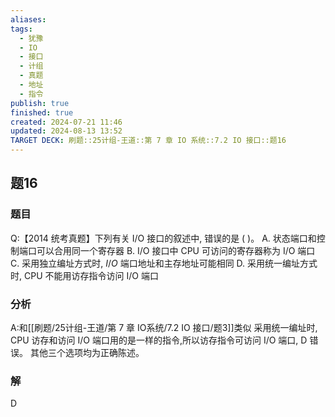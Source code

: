 ```yaml
---
aliases: 
tags:
  - 犹豫
  - IO
  - 接口
  - 计组
  - 真题
  - 地址
  - 指令
publish: true
finished: true
created: 2024-07-21 11:46
updated: 2024-08-13 13:52
TARGET DECK: 刷题::25计组-王道::第 7 章 IO 系统::7.2 IO 接口::题16
---
```


## 题16
### 题目
Q:【2014 统考真题】下列有关 I/O 接口的叙述中, 错误的是 ( )。
A. 状态端口和控制端口可以合用同一个寄存器
B. I/O 接口中 CPU 可访问的寄存器称为 I/O 端口
C. 采用独立编址方式时, $I/O$ 端口地址和主存地址可能相同
D. 采用统一编址方式时, CPU 不能用访存指令访问 I/O 端口
### 分析
A:和[[刷题/25计组-王道/第 7 章 IO系统/7.2 IO 接口/题3]]类似
采用统一编址时, $\mathrm{{CPU}}$ 访存和访问 $\mathrm{I}/\mathrm{O}$ 端口用的是一样的指令,所以访存指令可访问 $\mathrm{I}/\mathrm{O}$ 端口, $\mathrm{D}$ 错误。
其他三个选项均为正确陈述。
### 解
D
<!--ID: 1723725340525-->


